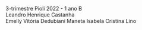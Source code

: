 3-trimestre
Pioli 2022 - 1 ano B
<br>Leandro Henrique Castanha</br>
Emelly Vitória Dedubiani Maneta
Isabela Cristina Lino

